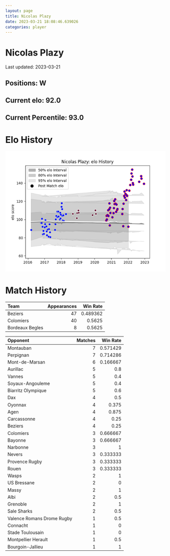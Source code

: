 ```yaml
---  
layout: page  
title: Nicolas Plazy  
date: 2023-03-21 18:08:46.639026  
categories: player  
---
```

# Nicolas Plazy


Last updated: 2023-03-21
## Positions: W

## Current elo: 92.0

## Current Percentile: 93.0

# Elo History


![elo history](history_NicolasPlazy.png)
# Match History


| Team            |   Appearances |   Win Rate |
|:----------------|--------------:|-----------:|
| Beziers         |            47 |   0.489362 |
| Colomiers       |            40 |   0.5625   |
| Bordeaux Begles |             8 |   0.5625   |

| Opponent                   |   Matches |   Win Rate |
|:---------------------------|----------:|-----------:|
| Montauban                  |         7 |   0.571429 |
| Perpignan                  |         7 |   0.714286 |
| Mont-de-Marsan             |         6 |   0.166667 |
| Aurillac                   |         5 |   0.8      |
| Vannes                     |         5 |   0.4      |
| Soyaux-Angouleme           |         5 |   0.4      |
| Biarritz Olympique         |         5 |   0.6      |
| Dax                        |         4 |   0.5      |
| Oyonnax                    |         4 |   0.375    |
| Agen                       |         4 |   0.875    |
| Carcassonne                |         4 |   0.25     |
| Beziers                    |         4 |   0.25     |
| Colomiers                  |         3 |   0.666667 |
| Bayonne                    |         3 |   0.666667 |
| Narbonne                   |         3 |   1        |
| Nevers                     |         3 |   0.333333 |
| Provence Rugby             |         3 |   0.333333 |
| Rouen                      |         3 |   0.333333 |
| Wasps                      |         2 |   1        |
| US Bressane                |         2 |   0        |
| Massy                      |         2 |   1        |
| Albi                       |         2 |   0.5      |
| Grenoble                   |         2 |   1        |
| Sale Sharks                |         2 |   0.5      |
| Valence Romans Drome Rugby |         1 |   0.5      |
| Connacht                   |         1 |   0        |
| Stade Toulousain           |         1 |   0        |
| Montpellier Herault        |         1 |   0.5      |
| Bourgoin-Jallieu           |         1 |   1        |
